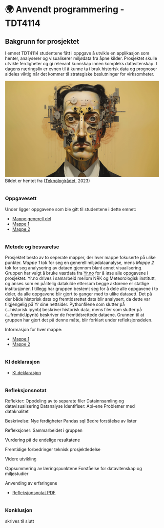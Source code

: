 # 🌍 Anvendt programmering - TDT4114

## Bakgrunn for prosjektet
I emnet TDT4114 studentene fått i oppgave å utvikle en applikasjon som henter, analyserer og visualiserer miljødata fra åpne kilder. Prosjektet skulle utvikle ferdigheter og gi relevant kunnskap innen kompleks datavitenskap. I dagens næringsliv er evnen til å kunne ta i bruk historisk data og prognoser aldeles viktig når det kommer til strategiske beslutninger for virksomheter.

![Bilde](/resources/Bilde1.webp)
Bildet er hentet fra ([Teknologirådet](https://teknologiradet.no/publication/generativ-kunstig-intelligens-og-ytringsfrihet/), 2023)

#
### Oppgavesett
Under ligger oppgavene som ble gitt til studentene i dette emnet:
- [Mappe generell del](/docs/tasks/mappe_generell_del.md)
- [Mappe 1](/docs/tasks/mappe_del_1.md)
- [Mappe 2](/docs/tasks/mappe_del_2.md)

#
### Metode og besvarelse
Prosjektet besto av to seperate mapper, der hver mappe fokuserte på ulike punkter. _Mappe 1_ tok for seg en generell miljødataanalyse, mens _Mappe 2_ tok for seg analysering av dataen gjennom blant annet visualisering. Gruppen har valgt å bruke værdata fra [Yr.no](https://hjelp.yr.no/hc/no/articles/206550539-Om-Yr) for å løse alle oppgavene i prosjektet. Yr.no drives i samarbeid mellom NRK og Meteorologisk institutt, og anses som en pålitelig datakilde ettersom begge aktørene er statlige institusjoner. I tillegg har gruppen bestemt seg for å dele alle oppgavene i to deler, da alle oppgavene blir gjort to ganger med to ulike datasett. Det på  der både historisk data og fremtidsrettet data blir analysert, da dette var tilgjengelig på Yr sine nettsider. Pythonfilene som slutter på (...historisk.ipynb) beskriver historisk data, mens filer som slutter på (...fremtid.ipynb) beskriver de fremtidsrettede dataene. Grunnen til at gruppen har gjort det på denne måte, blir forklart under refleksjonsdelen.

Informasjon for hver mappe:
- [Mappe 1](/src/Mappe%201/README.md)
- [Mappe 2](/src/Mappe%202/README.md)



#
### KI deklarasjon
- [KI deklarasjon](/docs/AI/1656bc53-e1aa-4104-8144-3b9d383a677c.pdf)

#
### Refleksjonsnotat
Reflekter: 
Oppdeling av to separate filer
Datainnsamling og datavisualisering 
Datanalyse 
Identifiser:
Api-ene
Problemer med dataknalitet 

Beskrivelse: 
Nye ferdigheter 
Pandas sql 
Bedre forståelse av lister 

Refleksjoner: 
Sammarbeidet i gruppen 

Vurdering på de endelige resultatene 

Fremtidige forbedringer 
teknisk
prosjektledelse 

Videre utvikling 

Oppsummering av læringspunktene 
Forståelse for datavitenskap og miljøstudier 

Anvending av erfaringene 

- [Refleksjonsnotat PDF](filepath)



#
### Konklusjon
skrives til slutt


